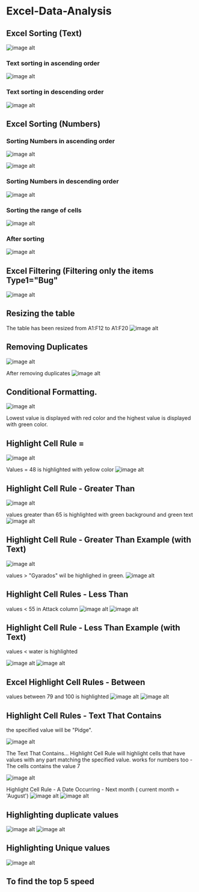 # Excel-Data-Analysis
## Excel Sorting (Text)
![image alt](https://github.com/nsankareswari-70/Excel-Data-Analysis/blob/2abe6b5d544f2b2147382fad740cfe43c688fd6b/ex31.png)
### Text sorting in ascending order
![image alt](https://github.com/nsankareswari-70/Excel-Data-Analysis/blob/b23ca3bff4f39f63cedc74e20c43db9649477010/ex32.png)
### Text sorting in descending order
![image alt](https://github.com/nsankareswari-70/Excel-Data-Analysis/blob/6e0b24e8ce473079c1072f459502b1a092c105a5/ex33.png)
## Excel Sorting (Numbers)
### Sorting Numbers in ascending order
![image alt](https://github.com/nsankareswari-70/Excel-Data-Analysis/blob/1dee6cacbc59f395b61dfd27c0bfd373606e1b3a/ex34.png)

![image alt](https://github.com/nsankareswari-70/Excel-Data-Analysis/blob/35de87b008a65583ba469442754c2d1bc42b935c/ex35.png)

### Sorting Numbers in descending order
![image alt](https://github.com/nsankareswari-70/Excel-Data-Analysis/blob/c9a7789a058ba0dc5cfe86dd38ed320bee2cfa22/ex36.png)

### Sorting the range of cells

![image alt](https://github.com/nsankareswari-70/Excel-Data-Analysis/blob/36ff676357c6081550fde70f856492e549b09a4c/ex37.png)

### After sorting
![image alt](https://github.com/nsankareswari-70/Excel-Data-Analysis/blob/d57073e9393a60772358462efee4b2e1db18ca70/ex38.png)

## Excel Filtering (Filtering only the items Type1="Bug"
![image alt](https://github.com/nsankareswari-70/Excel-Data-Analysis/blob/8835fa170909976cdc4cc724992eb1bab5c14c22/ex39.png)

## Resizing the table
The table has been resized from A1:F12 to A1:F20
![image alt](https://github.com/nsankareswari-70/Excel-Data-Analysis/blob/452afcdd7103e37ad1972b06e63358ee00dec9d5/ex40.png)

## Removing Duplicates
![image alt](https://github.com/nsankareswari-70/Excel-Data-Analysis/blob/b48cfa59900e5af1494fd0cb184bd97890b1c6d0/ex41.png)

After removing duplicates
![image alt](https://github.com/nsankareswari-70/Excel-Data-Analysis/blob/b48cfa59900e5af1494fd0cb184bd97890b1c6d0/ex42.png)

## Conditional Formatting.

![image alt](https://github.com/nsankareswari-70/Excel-Data-Analysis/blob/083207b3f8401249b5b7792b4305bf16c5d1c495/ex43.png)

Lowest value is displayed with red color and the highest value is displayed with green color.

## Highlight Cell Rule =
![image alt](https://github.com/nsankareswari-70/Excel-Data-Analysis/blob/17333e572ea7a591e263a5713dc53d23f9437771/ex44.png)

Values = 48 is highlighted with yellow color
![image alt](https://github.com/nsankareswari-70/Excel-Data-Analysis/blob/fc1a8c2406f6ad4de172475162e91b132c51e906/ex45.png)

## Highlight Cell Rule - Greater Than
![image alt](https://github.com/nsankareswari-70/Excel-Data-Analysis/blob/de59653a6781bbc2c03b6ddf5ebdcc04d80a6178/ex46.png)

values greater than 65 is highlighted with green background and green text
![image alt](https://github.com/nsankareswari-70/Excel-Data-Analysis/blob/3b66bcebdb663efb7d3c7bcd4976b94f4b94e4e2/ex47.png)

## Highlight Cell Rule - Greater Than Example (with Text)
![image alt](https://github.com/nsankareswari-70/Excel-Data-Analysis/blob/735a6bcd0393e25485c39bde3ae39c8f3a6497a8/ex48.png)

values > "Gyarados" wil be highlighed in green.
![image alt](https://github.com/nsankareswari-70/Excel-Data-Analysis/blob/735a6bcd0393e25485c39bde3ae39c8f3a6497a8/ex49.png)

## Highlight Cell Rules - Less Than
values < 55 in Attack column
![image alt](https://github.com/nsankareswari-70/Excel-Data-Analysis/blob/e747fceb248a70625fdbe46914c3d12ce77dc797/ex49.png)
![image alt](https://github.com/nsankareswari-70/Excel-Data-Analysis/blob/e747fceb248a70625fdbe46914c3d12ce77dc797/ex50.png)

## Highlight Cell Rule - Less Than Example (with Text)
values < water is highlighted

![image alt](https://github.com/nsankareswari-70/Excel-Data-Analysis/blob/78d51313604cff5a90589df11410860a2def80cf/ex51.png)
![image alt](https://github.com/nsankareswari-70/Excel-Data-Analysis/blob/78d51313604cff5a90589df11410860a2def80cf/ex52.png)

## Excel Highlight Cell Rules - Between
values between 79 and 100 is highlighted
![image alt](https://github.com/nsankareswari-70/Excel-Data-Analysis/blob/d2df80fb9efefb9cf9aede6c209c1f21ba8f84ce/ex53.png)
![image alt](https://github.com/nsankareswari-70/Excel-Data-Analysis/blob/d2df80fb9efefb9cf9aede6c209c1f21ba8f84ce/ex54.png)

## Highlight Cell Rules - Text That Contains
the specified value will be "Pidge".

![image alt](https://github.com/nsankareswari-70/Excel-Data-Analysis/blob/bfee4e2b03ffeac1c94385aa9de6044d0b066abc/ex55.png)

The Text That Contains... Highlight Cell Rule will highlight cells that have values with any part matching the specified value.
works for numbers too - The cells contains the value 7

![image alt](https://github.com/nsankareswari-70/Excel-Data-Analysis/blob/73163e1b039878f7e2ed49ad8fc5d04480f80401/ex56.png)

Highlight Cell Rule - A Date Occurring - Next month ( current month = 'August')
![image alt](https://github.com/nsankareswari-70/Excel-Data-Analysis/blob/1a6aedb31b9cd301b9368c1c2caf0d7e4417eba9/ex57.png)
![image alt](https://github.com/nsankareswari-70/Excel-Data-Analysis/blob/1a6aedb31b9cd301b9368c1c2caf0d7e4417eba9/ex58.png)

## Highlighting duplicate values
![image alt](https://github.com/nsankareswari-70/Excel-Data-Analysis/blob/6c43ce54b0a6965de45354555036b9be7402d17b/ex59.png)
![image alt](https://github.com/nsankareswari-70/Excel-Data-Analysis/blob/6c43ce54b0a6965de45354555036b9be7402d17b/ex60.png)

## Highlighting Unique values
![image alt](https://github.com/nsankareswari-70/Excel-Data-Analysis/blob/41f32d5e18dcc4095f0cfd79e684fda86ad4d1d9/ex61.png)

## To find the top 5 speed 


